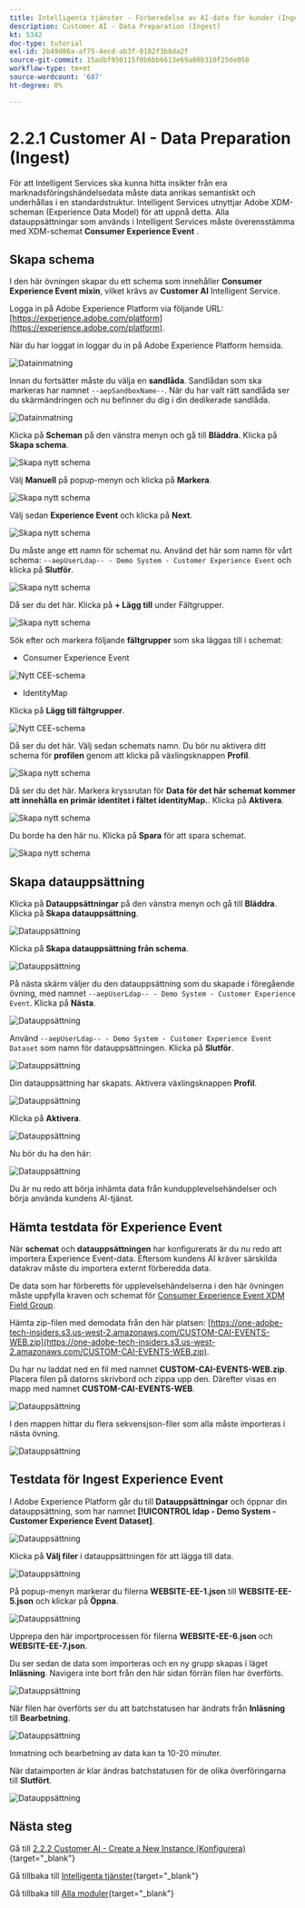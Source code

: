 ```yaml
---
title: Intelligenta tjänster - Förberedelse av AI-data för kunder (Ingest)
description: Customer AI - Data Preparation (Ingest)
kt: 5342
doc-type: tutorial
exl-id: 2b49d86a-af75-4ecd-ab3f-0182f3b8da2f
source-git-commit: 15adbf950115f0b6bb6613e69a60b310f25de058
workflow-type: tm+mt
source-wordcount: '687'
ht-degree: 0%

---
```


# 2.2.1 Customer AI - Data Preparation (Ingest)

För att Intelligent Services ska kunna hitta insikter från era marknadsföringshändelsedata måste data anrikas semantiskt och underhållas i en standardstruktur. Intelligent Services utnyttjar Adobe XDM-scheman (Experience Data Model) för att uppnå detta.
Alla datauppsättningar som används i Intelligent Services måste överensstämma med XDM-schemat **Consumer Experience Event** .

## Skapa schema

I den här övningen skapar du ett schema som innehåller **Consumer Experience Event mixin**, vilket krävs av **Customer AI** Intelligent Service.

Logga in på Adobe Experience Platform via följande URL: [https://experience.adobe.com/platform](https://experience.adobe.com/platform).

När du har loggat in loggar du in på Adobe Experience Platform hemsida.

![Datainmatning](../../datacollection/dc1.2/images/home.png)

Innan du fortsätter måste du välja en **sandlåda**. Sandlådan som ska markeras har namnet ``--aepSandboxName--``. När du har valt rätt sandlåda ser du skärmändringen och nu befinner du dig i din dedikerade sandlåda.

![Datainmatning](../../datacollection/dc1.2/images/sb1.png)

Klicka på **Scheman** på den vänstra menyn och gå till **Bläddra**. Klicka på **Skapa schema**.

![Skapa nytt schema](./images/createschemabutton.png)

Välj **Manuell** på popup-menyn och klicka på **Markera**.

![Skapa nytt schema](./images/schmanual.png)

Välj sedan **Experience Event** och klicka på **Next**.

![Skapa nytt schema](./images/xdmee.png)

Du måste ange ett namn för schemat nu. Använd det här som namn för vårt schema: `--aepUserLdap-- - Demo System - Customer Experience Event` och klicka på **Slutför**.

![Skapa nytt schema](./images/schname.png)

Då ser du det här. Klicka på **+ Lägg till** under Fältgrupper.

![Skapa nytt schema](./images/xdmee1.png)

Sök efter och markera följande **fältgrupper** som ska läggas till i schemat:

- Consumer Experience Event

![Nytt CEE-schema](./images/cee1.png)

- IdentityMap

Klicka på **Lägg till fältgrupper**.

![Nytt CEE-schema](./images/cee2.png)

Då ser du det här. Välj sedan schemats namn. Du bör nu aktivera ditt schema för **profilen** genom att klicka på växlingsknappen **Profil**.

![Skapa nytt schema](./images/xdmee3.png)

Då ser du det här. Markera kryssrutan för **Data för det här schemat kommer att innehålla en primär identitet i fältet identityMap.**. Klicka på **Aktivera**.

![Skapa nytt schema](./images/xdmee4.png)

Du borde ha den här nu. Klicka på **Spara** för att spara schemat.

![Skapa nytt schema](./images/xdmee5.png)

## Skapa datauppsättning

Klicka på **Datauppsättningar** på den vänstra menyn och gå till **Bläddra**. Klicka på **Skapa datauppsättning**.

![Datauppsättning](./images/createds.png)

Klicka på **Skapa datauppsättning från schema**.

![Datauppsättning](./images/createdatasetfromschema.png)

På nästa skärm väljer du den datauppsättning som du skapade i föregående övning, med namnet `--aepUserLdap-- - Demo System - Customer Experience Event`. Klicka på **Nästa**.

![Datauppsättning](./images/createds1.png)

Använd `--aepUserLdap-- - Demo System - Customer Experience Event Dataset` som namn för datauppsättningen. Klicka på **Slutför**.

![Datauppsättning](./images/createds2.png)

Din datauppsättning har skapats. Aktivera växlingsknappen **Profil**.

![Datauppsättning](./images/createds3.png)

Klicka på **Aktivera**.

![Datauppsättning](./images/createds4.png)

Nu bör du ha den här:

![Datauppsättning](./images/createds5.png)

Du är nu redo att börja inhämta data från kundupplevelsehändelser och börja använda kundens AI-tjänst.

## Hämta testdata för Experience Event

När **schemat** och **datauppsättningen** har konfigurerats är du nu redo att importera Experience Event-data. Eftersom kundens AI kräver särskilda datakrav måste du importera externt förberedda data.

De data som har förberetts för upplevelsehändelserna i den här övningen måste uppfylla kraven och schemat för [Consumer Experience Event XDM Field Group](https://github.com/adobe/xdm/blob/797cf4930d5a80799a095256302675b1362c9a15/docs/reference/context/experienceevent-consumer.schema.md).

Hämta zip-filen med demodata från den här platsen: [https://one-adobe-tech-insiders.s3.us-west-2.amazonaws.com/CUSTOM-CAI-EVENTS-WEB.zip](https://one-adobe-tech-insiders.s3.us-west-2.amazonaws.com/CUSTOM-CAI-EVENTS-WEB.zip).

Du har nu laddat ned en fil med namnet **CUSTOM-CAI-EVENTS-WEB.zip**. Placera filen på datorns skrivbord och zippa upp den. Därefter visas en mapp med namnet **CUSTOM-CAI-EVENTS-WEB**.

![Datauppsättning](./images/ingest.png)

I den mappen hittar du flera sekvensjson-filer som alla måste importeras i nästa övning.

![Datauppsättning](./images/ingest1a.png)

## Testdata för Ingest Experience Event

I Adobe Experience Platform går du till **Datauppsättningar** och öppnar din datauppsättning, som har namnet **[!UICONTROL ldap - Demo System - Customer Experience Event Dataset]**.

![Datauppsättning](./images/ingest1.png)

Klicka på **Välj filer** i datauppsättningen för att lägga till data.

![Datauppsättning](./images/ingest2.png)

På popup-menyn markerar du filerna **WEBSITE-EE-1.json** till **WEBSITE-EE-5.json** och klickar på **Öppna**.

![Datauppsättning](./images/ingest3.png)

Upprepa den här importprocessen för filerna **WEBSITE-EE-6.json** och **WEBSITE-EE-7.json**.

Du ser sedan de data som importeras och en ny grupp skapas i läget **Inläsning**. Navigera inte bort från den här sidan förrän filen har överförts.

![Datauppsättning](./images/ingest4.png)

När filen har överförts ser du att batchstatusen har ändrats från **Inläsning** till **Bearbetning**.

![Datauppsättning](./images/ingest5.png)

Inmatning och bearbetning av data kan ta 10-20 minuter.

När dataimporten är klar ändras batchstatusen för de olika överföringarna till **Slutfört**.

![Datauppsättning](./images/ingest7.png)

## Nästa steg

Gå till [2.2.2 Customer AI - Create a New Instance (Konfigurera)](./ex2.md){target="_blank"}

Gå tillbaka till [Intelligenta tjänster](./intelligent-services.md){target="_blank"}

Gå tillbaka till [Alla moduler](./../../../../overview.md){target="_blank"}
